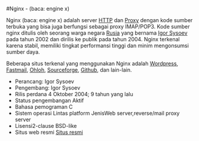 #Nginx - (baca: engine x)

Nginx (baca: engine x) adalah server [HTTP](http://id.wikipedia.org/wiki/HTTP) dan [Proxy](http://id.wikipedia.org/wiki/Proxy) dengan kode sumber terbuka yang bisa juga berfungsi sebagai proxy IMAP/POP3. Kode sumber nginx ditulis oleh seorang warga negara [Rusia](http://id.wikipedia.org/wiki/Rusia) yang bernama [Igor Sysoev](http://id.wikipedia.org/w/index.php?title=Igor_Sysoev&action=edit&redlink=1) pada tahun 2002 dan dirilis ke publik pada tahun 2004. Nginx terkenal karena stabil, memiliki tingkat performansi tinggi dan minim mengonsumsi sumber daya.

Beberapa situs terkenal yang menggunakan Nginx adalah [Wordpress](http://wordpress.org/), [Fastmail](https://www.fastmail.fm/), [Ohloh](https://code.ohloh.net/), [Sourceforge](http://sourceforge.net/), [Github](https://github.com), dan lain-lain.
 
* Perancang: Igor Sysoev
* Pengembang: Igor Sysoev
* Rilis perdana 4 Oktober 2004; 9 tahun yang lalu
* Status pengembangan Aktif
* Bahasa pemograman C
* Sistem operasi Lintas platform JenisWeb server,reverse/mail proxy server
* Lisensi2-clause BSD-like
* Situs web resmi [Situs resmi](http://www.nginx.org/)